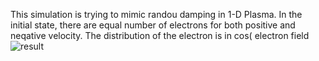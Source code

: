 This simulation is trying to mimic randou damping in 1-D Plasma.
In the initial state, there are equal number of electrons for both positive and neqative velocity.
The distribution of the electron is in cos( electron field
![result](https://github.com/lpyrubber/skill_demonstration/blob/master/PIC/picture/result.gif)
